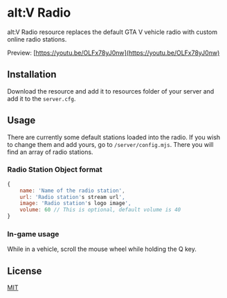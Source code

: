 # alt:V Radio

alt:V Radio resource replaces the default GTA V vehicle radio with custom online 
radio stations.

Preview: [https://youtu.be/OLFx78yJ0nw](https://youtu.be/OLFx78yJ0nw)

## Installation

Download the resource and add it to resources folder of your server and 
add it to the `server.cfg`.

## Usage

There are currently some default stations loaded into the radio. If you 
wish to change them and add yours, go to `/server/config.mjs`. There 
you will find an array of radio stations.

### Radio Station Object format

```js
{
    name: 'Name of the radio station',
    url: 'Radio station's stream url',
    image: 'Radio station's logo image',
    volume: 60 // This is optional, default volume is 40     
}
```

### In-game usage

While in a vehicle, scroll the mouse wheel while holding the Q key.

## License

[MIT](http://opensource.org/licenses/MIT)

